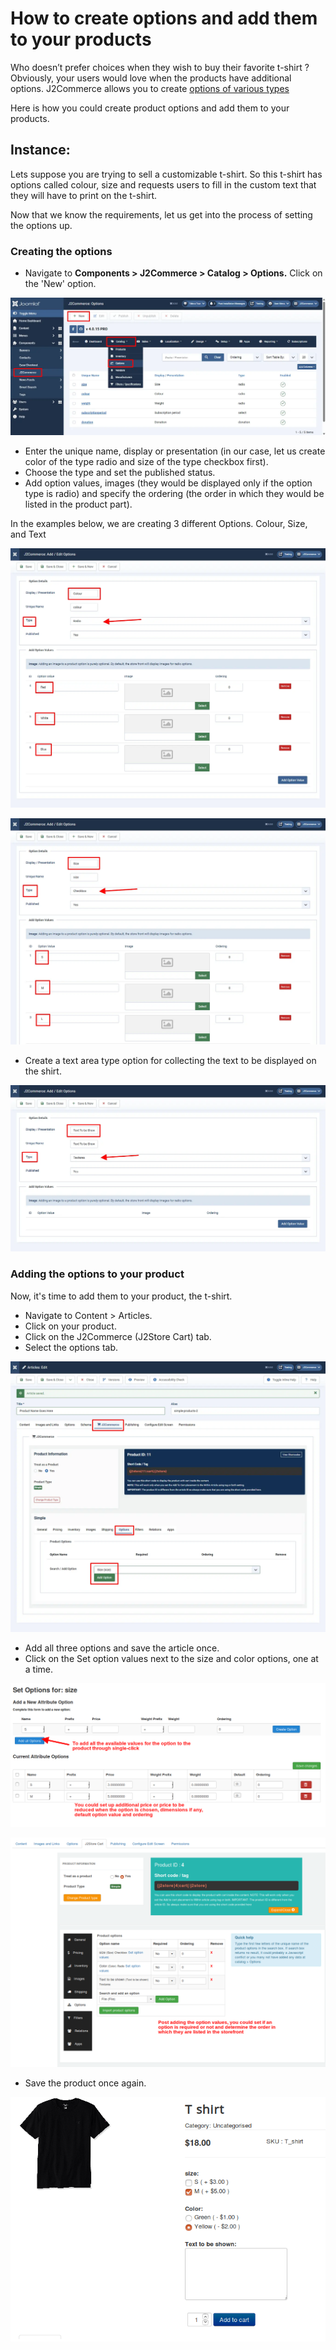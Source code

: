 # How to create options and add them to your products

Who doesn’t prefer choices when they wish to buy their favorite t-shirt ? Obviously, your users would love when the products have additional options. J2Commerce allows you to create [options of various types](http://docs.j2store.org/catalog/options)

Here is how you could create product options and add them to your products.

## Instance: <a href="#instance" id="instance"></a>

Lets suppose you are trying to sell a customizable t-shirt. So this t-shirt has options called colour, size and requests users to fill in the custom text that they will have to print on the t-shirt.

Now that we know the requirements, let us get into the process of setting the options up.

### Creating the options <a href="#creating-the-options" id="creating-the-options"></a>

* Navigate to **Components > J2Commerce > Catalog > Options.** Click on the 'New' option.

![Adding new options](../../.gitbook/assets/creating-options.webp)

* Enter the unique name, display or presentation (in our case, let us create color of the type radio and size of the type checkbox first).
* Choose the type and set the published status.
* Add option values, images (they would be displayed only if the option type is radio) and specify the ordering (the order in which they would be listed in the product part).

In the examples below, we are creating 3 different Options. Colour, Size, and Text

![Adding new values](../../.gitbook/assets/creating-options1.webp)

![Choosing option types](../../.gitbook/assets/creating-options2.webp)

* Create a text area type option for collecting the text to be displayed on the shirt.

![Adding text type options](../../.gitbook/assets/creating-options3.webp)

### Adding the options to your product <a href="#adding-the-options-to-your-product" id="adding-the-options-to-your-product"></a>

Now, it's time to add them to your product, the t-shirt.

* Navigate to Content > Articles.
* Click on your product.&#x20;
* Click on the J2Commerce (J2Store Cart) tab.
* Select the options tab.

![Adding options to products](../../.gitbook/assets/creating-options4.webp)

* Add all three options and save the article once.
* Click on the Set option values next to the size and color options, one at a time.

![Adding option values to products](https://raw.githubusercontent.com/j2store/doc-images/master/catalog/creating-options-and-adding-them-to-products/options-add-option-val-inpro.png)

![Option ordering](https://raw.githubusercontent.com/j2store/doc-images/master/catalog/creating-options-and-adding-them-to-products/option-ordering.png)

* Save the product once again.

![Options frontend](https://raw.githubusercontent.com/j2store/doc-images/master/catalog/creating-options-and-adding-them-to-products/option-frontend.png)
